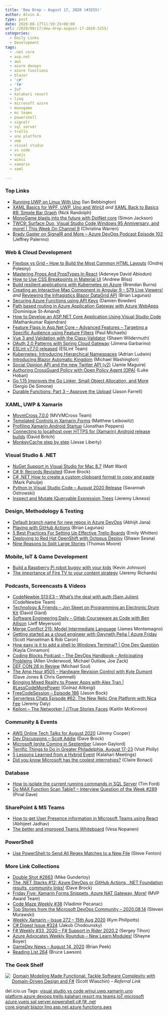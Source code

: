 ```yaml
---
title: 'Dew Drop – August 17, 2020 (#3255)'
author: Alvin A.
type: post
date: 2020-08-17T11:59:25+00:00
url: /2020/08/17/dew-drop-august-17-2020-3255/
categories:
  - Daily Links
  - Development
tags:
  - .net core
  - asp.net
  - aws
  - azure devops
  - azure functions
  - blazor
  - 'c#'
  - 'f#'
  - IoT
  - kalahari resort
  - linq
  - microsoft azure
  - monogame
  - ms teams
  - powershell
  - signalr
  - sql server
  - trello
  - uno platform
  - uwp
  - visual studio
  - vs code
  - vuejs
  - winui
  - xamarin
  - xaml

---
```

### <a name="top"></a>Top Links

  * <a href="http://ian.bebbs.co.uk/posts/UnoLinux" target="_blank" rel="noopener noreferrer">Running UWP on Linux With Uno</a> (Ian Bebbington)
  * <a href="http://feedproxy.google.com/~r/NicksNetTravels/~3/jmUVgN8lNms/" target="_blank" rel="noopener noreferrer">XAML Basics for WPF, UWP, Uno and WinUI</a> _and_ <a href="http://feedproxy.google.com/~r/NicksNetTravels/~3/62NdKPPX2v8/" target="_blank" rel="noopener noreferrer">XAML Back to Basics #8: Simple Bar Graph</a> (Nick Randolph)
  * <a href="https://medium.com/@simon.darkside.jackson/monogame-blasts-into-the-future-with-dotnet-core-86279918bb7c?source=rss-47307ebd11cc------2" target="_blank" rel="noopener noreferrer">MonoGame blasts into the future with DotNet core</a> (Simon Jackson)
  * <a href="https://channel9.msdn.com/Shows/This+Week+On+Channel+9/TWC9-Surface-Duo-Visual-Studio-CodeWindows-95-Anniversary-and-more?WT.mc_id=DX_MVP4025064" target="_blank" rel="noopener noreferrer">TWC9: Surface Duo, Visual Studio Code,Windows 95 Anniversary, and more! | This Week On Channel 9</a> (Christina Warren)
  * <a href="http://azuredevopspodcast.clear-measure.com/brady-gaster-on-signalr-and-more-episode-102" target="_blank" rel="noopener noreferrer">Brady Gaster on SignalR and More &#8211; Azure DevOps Podcast Episode 102</a> (Jeffrey Palermo)



### <a name="web"></a>Web & Cloud Development

  * <a href="https://www.freecodecamp.org/news/flexbox-vs-grid-how-to-build-the-most-common-html-layouts/" target="_blank" rel="noopener noreferrer">Flexbox vs Grid &#8211; How to Build the Most Common HTML Layouts</a> (Ondrej Polesny)
  * <a href="https://www.smashingmagazine.com/2020/08/mastering-props-proptypes-react/" target="_blank" rel="noopener noreferrer">Mastering Props And PropTypes In React</a> (Adeneye David Abiodun)
  * <a href="https://medium.com/swlh/how-to-use-css-breakpoints-in-material-ui-1781e07afc77?source=rss----f5af2b715248---4" target="_blank" rel="noopener noreferrer">How to Use CSS Breakpoints in Material UI</a> (Andrew Bliss)
  * <a href="https://azure.microsoft.com/blog/build-resilient-applications-with-kubernetes-on-azure/" target="_blank" rel="noopener noreferrer">Build resilient applications with Kubernetes on Azure</a> (Brendan Burns)
  * <a href="https://brianlagunas.com/creating-an-interactive-map-component-in-angular-9-579-live-viewers/" target="_blank" rel="noopener noreferrer">Creating an Interactive Map Component in Angular 9 – 579 Live Viewers!</a> _and_ <a href="https://brianlagunas.com/reviewing-the-infragistics-blazor-datagrid-api/" target="_blank" rel="noopener noreferrer">Reviewing the Infragistics Blazor DataGrid API</a> (Brian Lagunas)
  * <a href="https://damienbod.com/2020/08/17/securing-azure-functions-using-api-keys/" target="_blank" rel="noopener noreferrer">Securing Azure Functions using API Keys</a> (Damien Bowden)
  * <a href="https://www.domstamand.com/path-based-routing-in-azure-application-gateway-with-azure-webapps/" target="_blank" rel="noopener noreferrer">Path based routing in Azure Application Gateway with Azure WebApps</a> (Dominique St-Amand)
  * <a href="https://www.syncfusion.com/blogs/post/how-to-develop-an-asp-net-core-application-using-visual-studio-code.aspx" target="_blank" rel="noopener noreferrer">How to Develop an ASP.NET Core Application Using Visual Studio Code</a> (Mathankumar Rajendran)
  * <a href="https://www.pmichaels.net/2020/08/15/feature-flags-in-asp-net-core-advanced-features-targeting-a-specific-audience-using-feature-filters/?utm_source=rss&utm_medium=rss&utm_campaign=feature-flags-in-asp-net-core-advanced-features-targeting-a-specific-audience-using-feature-filters" target="_blank" rel="noopener noreferrer">Feature Flags in Asp.Net Core – Advanced Features – Targeting a Specific Audience using Feature Filters</a> (Paul Michaels)
  * <a href="http://wildermuth.com/2020/08/16/Vue-3-and-Validation-with-Class-Validation" target="_blank" rel="noopener noreferrer">Vue 3 and Validation with the Class-Validator</a> (Shawn Wildermuth)
  * <a href="https://developer.okta.com/blog/2020/08/14/spring-gateway-patterns" target="_blank" rel="noopener noreferrer">OAuth 2.0 Patterns with Spring Cloud Gateway</a> (Jimena Garbarino)
  * <a href="https://eslint.org/blog/2020/08/eslint-v7.7.0-released" target="_blank" rel="noopener noreferrer">ESLint v7.7.0 released</a> (ESLint Team)
  * <a href="https://kubernetes.io/blog/2020/08/14/introducing-hierarchical-namespaces/" target="_blank" rel="noopener noreferrer">Kubernetes: Introducing Hierarchical Namespaces</a> (Adrian Ludwin)
  * <a href="https://blazorhelpwebsite.com/ViewBlogPost/39" target="_blank" rel="noopener noreferrer">Introducing Blazor Automatic Kingdom</a> (Michael Washington)
  * <a href="http://www.jamiemaguire.net/index.php/2020/08/16/social-opinion-api-and-the-new-twitter-api-v2/?utm_source=rss&utm_medium=rss&utm_campaign=social-opinion-api-and-the-new-twitter-api-v2" target="_blank" rel="noopener noreferrer">Social Opinion API and the new Twitter API (v2)</a> (Jamie Maguire)
  * <a href="https://www.pulumi.com/blog/opa-support-for-crossguard/" target="_blank" rel="noopener noreferrer">Authoring CrossGuard Policy with Open Policy Agent (OPA)</a> (Luke Hoban)
  * <a href="https://www.infoq.com/news/2020/08/go-1-15-released/?utm_campaign=infoq_content&utm_source=infoq&utm_medium=feed&utm_term=global" target="_blank" rel="noopener noreferrer">Go 1.15 Improves the Go Linker, Small Object Allocation, and More</a> (Sergio De Simone)
  * <a href="https://jfarrell.net/2020/08/16/durable-functions-part-3-approve-the-upload/" target="_blank" rel="noopener noreferrer">Durable Functions: Part 3 – Approve the Upload</a> (Jason Farrell)



### <a name="silverlight"></a>XAML, UWP & Xamarin

  * <a href="https://www.mvvmcross.com/mvvmcross-7.0.0-release/" target="_blank" rel="noopener noreferrer">MvvmCross 7.0.0</a> (MVVMCross Team)
  * <a href="https://dotnetdevaddict.co.za/2020/08/16/templated-controls-in-xamarin-forms/" target="_blank" rel="noopener noreferrer">Templated Controls in Xamarin.Forms</a> (Matthew Leibowitz)
  * <a href="https://devblogs.microsoft.com/xamarin/performance-xamarin-android-apps/" target="_blank" rel="noopener noreferrer">Profiling Xamarin.Android Startup</a> (Jonathan Peppers)
  * <a href="http://www.davidbritch.com/2020/08/connecting-to-localhost-over-https-for.html" target="_blank" rel="noopener noreferrer">Connecting to localhost over HTTPS for (Xamarin) Android release builds</a> (David Britch)
  * <a href="http://feedproxy.google.com/~r/JesseLiberty-SilverlightGeek/~3/UF7nTkqynyA/" target="_blank" rel="noopener noreferrer">MonkeyCache step by step</a> (Jesse Liberty)



### <a name="dotnet"></a>Visual Studio & .NET

  * <a href="http://lastexitcode.com/blog/2020/08/15/NuGetSupportInVisualStudioMac8-7/" target="_blank" rel="noopener noreferrer">NuGet Support in Visual Studio for Mac 8.7</a> (Matt Ward)
  * <a href="https://daveabrock.com/2020/08/14/records-spec" target="_blank" rel="noopener noreferrer">C# 9: Records Revisited</a> (Dave Brock)
  * <a href="http://feedproxy.google.com/~r/MetadataConsulting/~3/tedwjRMRqnc/CSharp-dotNET-How-to-create-a-custom-clipboard-format-to-copy-and-paste.html" target="_blank" rel="noopener noreferrer">C# .NET How to create a custom clipboard format to copy and paste</a> (Mark Pahulje)
  * <a href="https://devblogs.microsoft.com/python/python-in-visual-studio-code-august-2020-release/" target="_blank" rel="noopener noreferrer">Python in Visual Studio Code – August 2020 Release</a> (Savannah Ostrowski)
  * <a href="https://blog.jeremylikness.com/blog/inspect-and-mutate-iqueryable-expression-trees/" target="_blank" rel="noopener noreferrer">Inspect and Mutate IQueryable Expression Trees</a> (Jeremy Likness)



### <a name="design"></a>Design, Methodology & Testing

  * <a href="https://dailydotnettips.com/default-branch-name-for-new-repos-in-azure-devops/" target="_blank" rel="noopener noreferrer">Default branch name for new repos in Azure DevOps</a> (Abhijit Jana)
  * <a href="https://brianlagunas.com/playing-with-github-actions/" target="_blank" rel="noopener noreferrer">Playing with GitHub Actions</a> (Brian Lagunas)
  * <a href="https://blog.trello.com/trello-board-best-practices" target="_blank" rel="noopener noreferrer">5 Best Practices For Setting Up Effective Trello Boards</a> (Emily Whitten)
  * <a href="http://feedproxy.google.com/~r/OctopusDeploy/~3/LOpQ3_F4XPA/deploying-to-openshift-with-octopus-deploy" target="_blank" rel="noopener noreferrer">Deploying to Red Hat OpenShift with Octopus Deploy</a> (Shawn Sesna)
  * <a href="https://www.bignerdranch.com/blog/nine-reasons-to-split-large-stories/" target="_blank" rel="noopener noreferrer">Nine Reasons to Split Large Stories</a> (Thomas Moore)



### <a name="mobile"></a>Mobile, IoT & Game Development

  * <a href="https://www.raspberrypi.org/blog/build-a-raspberry-pi-robot-buggy-with-your-kids/" target="_blank" rel="noopener noreferrer">Build a Raspberry Pi robot buggy with your kids</a> (Kevin Johnson)
  * <a href="https://developer.amazon.com/blogs/appstore/post/77c15415-5b89-43f8-9260-83b73f0d89ec/headline-the-importance-of-fire-tv-to-your-content-strategy" target="_blank" rel="noopener noreferrer">The importance of Fire TV to your content strategy</a> (Jeremy Richards)



### <a name="podcasts"></a>Podcasts, Screencasts & Videos

  * <a href="https://www.codenewbie.org/podcast/what-s-the-deal-with-auth" target="_blank" rel="noopener noreferrer">CodeNewbie S13:E3 &#8211; What’s the deal with auth (Sam Julien)</a> (CodeNewbie Team)
  * <a href="http://DavidGiard.com/2020/08/17/JonSkeetOnProgrammingAnElectronicDrumKit.aspx" target="_blank" rel="noopener noreferrer">Technology & Friends &#8211; Jon Skeet on Programming an Electronic Drum Kit</a> (David Giard)
  * <a href="https://softwareengineeringdaily.com/2020/08/17/gitlab-courseware-as-code-with-ben-allison/?utm_source=rss&utm_medium=rss&utm_campaign=gitlab-courseware-as-code-with-ben-allison" target="_blank" rel="noopener noreferrer">Software Engineering Daily &#8211; Gitlab Courseware as Code with Ben Allison</a> (Jeff Meyerson)
  * <a href="http://www.mergeconflict.fm/215" target="_blank" rel="noopener noreferrer">Merge Conflict 215: Model Intermediate Language</a> (James Montemagno)
  * <a href="https://channel9.msdn.com/Shows/Azure-Friday/Getting-started-as-a-cloud-engineer-with-Gwyneth-Pena?WT.mc_id=DX_MVP4025064" target="_blank" rel="noopener noreferrer">Getting started as a cloud engineer with Gwyneth Peña | Azure Friday</a> (Scott Hanselman & Rob Caron)
  * <a href="https://www.youtube.com/watch?v=-8dW0ATr02M&feature=youtu.be" target="_blank" rel="noopener noreferrer">How easy is it to add a shell to Windows Terminal? | One Dev Question</a> (Kayla Cinnamon)
  * <a href="https://www.codingblocks.net/podcast/the-devops-handbook-anticipating-problems/" target="_blank" rel="noopener noreferrer">Coding Blocks Podcast &#8211; The DevOps Handbook – Anticipating Problems</a> (Allen Underwood, Michael Outlaw, Joe Zack)
  * <a href="http://www.youtube.com/watch?v=qipc3UOi5yM" target="_blank" rel="noopener noreferrer">DEF CON 28 in Review</a> (Michael Szul)
  * <a href="http://feedproxy.google.com/~r/TheAmpHour/~3/N-Xq7ipN6C4/" target="_blank" rel="noopener noreferrer">The Amp Hour #505 – Hardware Revision Control with Kyle Dumont</a> (Dave Jones & Chris Gammell)
  * <a href="https://channel9.msdn.com/Shows/Less-Code-More-Power/Bringing-Mixed-Reality-to-Power-Apps-with-Alex-Tran?WT.mc_id=DX_MVP4025064" target="_blank" rel="noopener noreferrer">Bringing Mixed Reality to Power Apps with Alex Tran | #LessCodeMorePower</a> (Golnaz Alibeigi)
  * <a href="http://www.youtube.com/watch?v=uCXLv1pYEbg" target="_blank" rel="noopener noreferrer">FreeCodeSession &#8211; Episode 186</a> (Jason Bock)
  * <a href="https://share.transistor.fm/s/2d2b48fe" target="_blank" rel="noopener noreferrer">Serverless Chats Episode #62: The New Relic One Platform with Nica Fee</a> (Jeremy Daly)
  * <a href="https://channel9.msdn.com/Shows/True-Stories-Faces/Keiloni-The-Networker?WT.mc_id=DX_MVP4025064" target="_blank" rel="noopener noreferrer">Keiloni – The Networker | //True Stories Faces</a> (Kaitlin McKinnon)



### <a name="events"></a>Community & Events

  * <a href="http://feedproxy.google.com/~r/AmazonWebServicesBlog/~3/B-u65QBFHjk/" target="_blank" rel="noopener noreferrer">AWS Online Tech Talks for August 2020</a> (Jimmy Cooper)
  * <a href="https://daveabrock.com/2020/08/15/dev-discussions-scott-addie" target="_blank" rel="noopener noreferrer">Dev Discussions &#8211; Scott Addie</a> (Dave Brock)
  * <a href="https://www.jasongaylord.com/blog/2020/08/15/microsoft-ignite-coming-september-2020" target="_blank" rel="noopener noreferrer">Microsoft Ignite Coming in September</a> (Jason Gaylord)
  * <a href="https://www.uwishunu.com/2020/08/terrific-things-to-do-in-greater-philadelphia-august-17-23/" target="_blank" rel="noopener noreferrer">Terrific Things to Do in Greater Philadelphia, August 17-23</a> (Visit Philly)
  * <a href="https://www.kalaharimeetingsblog.com/bloghome/5-lessons-learned-from-a-hybrid-event" target="_blank" rel="noopener noreferrer">5 Lessons Learned from a Hybrid Event</a> (Kalahari Meetings)
  * <a href="https://techcommunity.microsoft.com/t5/healthcare-and-life-sciences/did-you-know-microsoft-has-the-coolest-internships/ba-p/1589294" target="_blank" rel="noopener noreferrer">Did you know Microsoft has the coolest internships?</a> (Claire Bonaci)



### <a name="sql"></a>Database

  * <a href="http://feedproxy.google.com/~r/MSSQLTips-LatestSqlServerTips/~3/5gBflagyGlQ/" target="_blank" rel="noopener noreferrer">How to isolate the current running commands in SQL Server</a> (Tim Ford)
  * <a href="https://blog.sqlauthority.com/2020/08/16/do-max-function-scan-table-interview-question-of-the-week-289/?utm_source=rss&utm_medium=rss&utm_campaign=do-max-function-scan-table-interview-question-of-the-week-289" target="_blank" rel="noopener noreferrer">Do MAX Function Scan Table? – Interview Question of the Week #289</a> (Pinal Dave)



### <a name="sp"></a>SharePoint & MS Teams

  * <a href="https://www.c-sharpcorner.com/article/how-to-get-microsoft-teams-user-presence-in-react-application/" target="_blank" rel="noopener noreferrer">How to get User Presence information in Microsoft Teams using React</a> (Abhijeet Jadhav)
  * <a href="https://myteamsday.com/2020/08/17/teams-whiteboard-improvements/" target="_blank" rel="noopener noreferrer">The better and improved Teams Whiteboard</a> (Vesa Nopanen)



### <a name="ps"></a>PowerShell

  * <a href="https://www.stevefenton.co.uk/2020/08/use-powershell-to-send-all-regex-matches-to-a-new-file/" target="_blank" rel="noopener noreferrer">Use PowerShell to Send All Regex Matches to a New File</a> (Steve Fenton)



### <a name="links"></a>More Link Collections

  * <a href="https://afreshcup.com/home/2020/08/17/double-shot-2663.html" target="_blank" rel="noopener noreferrer">Double Shot #2663</a> (Mike Gunderloy)
  * <a href="https://daveabrock.com/2020/08/15/dotnet-stacks-12" target="_blank" rel="noopener noreferrer">The .NET Stacks #12: Azure DevOps or GitHub Actions, .NET Foundation results, community links!</a> (Dave Brock)
  * <a href="https://techcommunity.microsoft.com/t5/microsoft-mvp-award-program-blog/friday-five-xamarin-forms-snippets-azure-nat-gateway-more/ba-p/1586934" target="_blank" rel="noopener noreferrer">Friday Five: Xamarin Forms Snippets, Azure NAT Gateway, More!</a> (MVP Award Team)
  * <a href="https://code-maze.com/code-maze-weekly-38/" target="_blank" rel="noopener noreferrer">Code Maze Weekly #38</a> (Vladimir Pecanac)
  * <a href="https://devblogs.microsoft.com/devops/top-stories-from-the-microsoft-devops-community-2020-08-14/" target="_blank" rel="noopener noreferrer">Top Stories from the Microsoft DevOps Community – 2020.08.14</a> (Steven Murawski)
  * <a href="http://weeklyxamarin.com/issues/272" target="_blank" rel="noopener noreferrer">Weekly Xamarin &#8211; Issue 272 &#8211; 15th Aug 2020</a> (Kym Phillpotts)
  * <a href="http://feedproxy.google.com/~r/digest-csharp/~3/6rbiVqwO8KA/324" target="_blank" rel="noopener noreferrer">C# Digest Issue #324</a> (Jakub Chodounsky)
  * <a href="https://sergeytihon.com/2020/08/15/f-weekly-33-2020-f-support-in-rider-2020-2/" target="_blank" rel="noopener noreferrer">F# Weekly #33, 2020 – F# Support in Rider 2020.2</a> (Sergey Tihon)
  * <a href="https://techcommunity.microsoft.com/t5/azure-developer-community-blog/azure-advocates-weekly-roundup-new-learn-modules/ba-p/1589781" target="_blank" rel="noopener noreferrer">Azure Advocates Weekly Roundup &#8211; New Learn Modules!</a> (Shayne Boyer)
  * <a href="https://brianpeek.com/gamedev-news-august-14-2020/" target="_blank" rel="noopener noreferrer">GameDev News &#8211; August 14, 2020</a> (Brian Peek)
  * <a href="https://www.brucelawson.co.uk/2020/reading-list-264/" target="_blank" rel="noopener noreferrer">Reading List 264</a> (Bruce Lawson)



### <a name="shelf"></a>The Geek Shelf

<img decoding="async" align="left" style="margin: 0px 5px 10px 0px; border: 0px currentcolor; border-image: none; float: left; display: inline; background-image: none;" src="https://m.media-amazon.com/images/I/511O5zAOJiL._SS135_.jpg" border="0" /> &nbsp;<a href="https://www.amazon.com/dp/1680502549/?tag=amavin-20" target="_blank" rel="noopener noreferrer">Domain Modeling Made Functional: Tackle Software Complexity with Domain-Driven Design and F#</a> (Scott Wlaschin) _&#8211; Referral Link_





<div class="wlWriterEditableSmartContent" id="scid:77ECF5F8-D252-44F5-B4EB-D463C5396A79:4036c67a-37c6-424e-98c9-39df6041a006" style="margin: 0px; padding: 0px; float: none; display: inline;">
  del.icio.us Tags: <a href="http://del.icio.us/popular/visual+studio" rel="tag">visual studio</a>,<a href="http://del.icio.us/popular/vs+code" rel="tag">vs code</a>,<a href="http://del.icio.us/popular/winui" rel="tag">winui</a>,<a href="http://del.icio.us/popular/uwp" rel="tag">uwp</a>,<a href="http://del.icio.us/popular/xamarin" rel="tag">xamarin</a>,<a href="http://del.icio.us/popular/uno+platform" rel="tag">uno platform</a>,<a href="http://del.icio.us/popular/azure+devops" rel="tag">azure devops</a>,<a href="http://del.icio.us/popular/trello" rel="tag">trello</a>,<a href="http://del.icio.us/popular/kalahari+resort" rel="tag">kalahari resort</a>,<a href="http://del.icio.us/popular/ms+teams" rel="tag">ms teams</a>,<a href="http://del.icio.us/popular/IoT" rel="tag">IoT</a>,<a href="http://del.icio.us/popular/microsoft+azure" rel="tag">microsoft azure</a>,<a href="http://del.icio.us/popular/vuejs" rel="tag">vuejs</a>,<a href="http://del.icio.us/popular/sql+server" rel="tag">sql server</a>,<a href="http://del.icio.us/popular/powershell" rel="tag">powershell</a>,<a href="http://del.icio.us/popular/c%23" rel="tag">c#</a>,<a href="http://del.icio.us/popular/f%23" rel="tag">f#</a>,<a href="http://del.icio.us/popular/.net+core" rel="tag">.net core</a>,<a href="http://del.icio.us/popular/signalr" rel="tag">signalr</a>,<a href="http://del.icio.us/popular/blazor" rel="tag">blazor</a>,<a href="http://del.icio.us/popular/linq" rel="tag">linq</a>,<a href="http://del.icio.us/popular/asp.net" rel="tag">asp.net</a>,<a href="http://del.icio.us/popular/azure+functions" rel="tag">azure functions</a>,<a href="http://del.icio.us/popular/aws" rel="tag">aws</a>
</div>